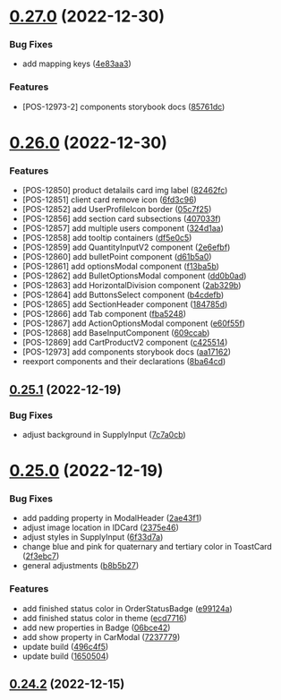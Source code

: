 # [0.27.0](https://github.com/idbi/components/compare/v0.26.0...v0.27.0) (2022-12-30)


### Bug Fixes

* add mapping keys ([4e83aa3](https://github.com/idbi/components/commit/4e83aa3103a53fdfe2b18c63fac3b236904bdae8))


### Features

* [POS-12973-2] components storybook docs ([85761dc](https://github.com/idbi/components/commit/85761dcd3ec7e8e063e8b4f16eac357fc1438512))



# [0.26.0](https://github.com/idbi/components/compare/v0.25.1...v0.26.0) (2022-12-30)


### Features

* [POS-12850] product detalails card img label ([82462fc](https://github.com/idbi/components/commit/82462fc482282289db60422423636eb42b7ad925))
* [POS-12851] client card remove icon ([6fd3c96](https://github.com/idbi/components/commit/6fd3c964a597d93f575775635b9cd2bfb473fdd7))
* [POS-12852] add UserProfileIcon border ([05c7f25](https://github.com/idbi/components/commit/05c7f256c647284fa506c360c6d7c8ab098ad2da))
* [POS-12856] add section card subsections ([407033f](https://github.com/idbi/components/commit/407033ff83fc4c7e6aa2403ad94c7b4d2fc96451))
* [POS-12857] add multiple users component ([324d1aa](https://github.com/idbi/components/commit/324d1aa37f927ef846352baa8be15fc7f6222969))
* [POS-12858] add tooltip containers ([df5e0c5](https://github.com/idbi/components/commit/df5e0c569350acc9bdef86b5d490777a26fcaae2))
* [POS-12859] add QuantityInputV2 component ([2e6efbf](https://github.com/idbi/components/commit/2e6efbfade5516c228eb3773f3df615395c01396))
* [POS-12860] add bulletPoint component ([d61b5a0](https://github.com/idbi/components/commit/d61b5a05fcd7ad0e4c434de3683ab32f086c00f8))
* [POS-12861] add optionsModal component ([f13ba5b](https://github.com/idbi/components/commit/f13ba5b360b757a26fe6fdb9578a55868d21b7d7))
* [POS-12862] add BulletOptionsModal component ([dd0b0ad](https://github.com/idbi/components/commit/dd0b0ad22d3d7d63e97d87938dc59a88efe13014))
* [POS-12863] add HorizontalDivision component ([2ab329b](https://github.com/idbi/components/commit/2ab329b24cd3e8bf648c0f8ace4828a7d39a7d99))
* [POS-12864] add ButtonsSelect component ([b4cdefb](https://github.com/idbi/components/commit/b4cdefb27503ed1d1a4fbad6d2d9040fcfdd63e2))
* [POS-12865] add SectionHeader component ([184785d](https://github.com/idbi/components/commit/184785d9c76783919b154f0ece3bbc0fb4d5464c))
* [POS-12866] add Tab component ([fba5248](https://github.com/idbi/components/commit/fba5248cc25fb14d5f9db5756907a2db5ca9058f))
* [POS-12867] add ActionOptionsModal component ([e60f55f](https://github.com/idbi/components/commit/e60f55fc31d713649144d9313d9769ad0301a6cb))
* [POS-12868] add BaseInputComponent ([609ccab](https://github.com/idbi/components/commit/609ccabd9a34b397bf6544a80b0b3c4df21ef96a))
* [POS-12869] add CartProductV2 component ([c425514](https://github.com/idbi/components/commit/c42551405724ba87fd61a8b3acb78c6d7ab8acfc))
* [POS-12973] add components storybook docs ([aa17162](https://github.com/idbi/components/commit/aa171627150a859d44ae1e2558f4517b499b5298))
* reexport components and their declarations ([8ba64cd](https://github.com/idbi/components/commit/8ba64cd7740b21c4969e9279ad48e93b5abb0f57))



## [0.25.1](https://github.com/idbi/components/compare/v0.25.0...v0.25.1) (2022-12-19)


### Bug Fixes

* adjust background in SupplyInput ([7c7a0cb](https://github.com/idbi/components/commit/7c7a0cbdeda14aa4590fe5cb134c58a7a06bfc1d))



# [0.25.0](https://github.com/idbi/components/compare/v0.24.2...v0.25.0) (2022-12-19)


### Bug Fixes

* add padding property in ModalHeader ([2ae43f1](https://github.com/idbi/components/commit/2ae43f1f56013533366163245b5db38796c80dd9))
* adjust image location in IDCard ([2375e46](https://github.com/idbi/components/commit/2375e46af0f0389759bdb0d9f63a35bad22373d7))
* adjust styles in SupplyInput ([6f33d7a](https://github.com/idbi/components/commit/6f33d7a39dd98348d85c16aa0bbe4d6f15473db8))
* change blue and pink for quaternary and tertiary color in ToastCard ([2f3ebc7](https://github.com/idbi/components/commit/2f3ebc7de9c096dc7d0830b90104e0384f626c2f))
* general adjustments ([b8b5b27](https://github.com/idbi/components/commit/b8b5b2768fea97a790a5c8d034be8f8e3f834a93))


### Features

* add finished status color in OrderStatusBadge ([e99124a](https://github.com/idbi/components/commit/e99124aadcc3626bf9ba9ac9392f084b9ed567f9))
* add finished status color in theme ([ecd7716](https://github.com/idbi/components/commit/ecd771634e91e85c42cdfb10b95e554748d6da9f))
* add new properties in Badge ([06bce42](https://github.com/idbi/components/commit/06bce42db422d8b8180ba39925381d45f414d677))
* add show property in CarModal ([7237779](https://github.com/idbi/components/commit/72377799c39359a2df90ff2ffff46071857917ba))
* update build ([496c4f5](https://github.com/idbi/components/commit/496c4f545efdaeb629eb9c5fceeea72cd1b57c20))
* update build ([1650504](https://github.com/idbi/components/commit/165050442c956670f67199b92dbc0f8bcd45c776))



## [0.24.2](https://github.com/idbi/components/compare/v0.24.1...v0.24.2) (2022-12-15)



